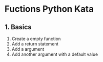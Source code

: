 # Fuctions Python Kata

## 1. Basics

1. Create a empty function
2. Add a return statement
3. Add a argument
4. Add another argument with a default value